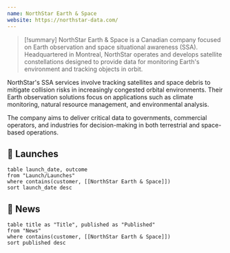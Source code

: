 ```yaml
---
name: NorthStar Earth & Space
website: https://northstar-data.com/
---
```


>[!summary]
NorthStar Earth & Space is a Canadian company focused on Earth observation and space situational awareness (SSA). Headquartered in Montreal, NorthStar operates and develops satellite constellations designed to provide data for monitoring Earth's environment and tracking objects in orbit.
>
NorthStar's SSA services involve tracking satellites and space debris to mitigate collision risks in increasingly congested orbital environments. Their Earth observation solutions focus on applications such as climate monitoring, natural resource management, and environmental analysis.
>
The company aims to deliver critical data to governments, commercial operators, and industries for decision-making in both terrestrial and space-based operations.


## 🚀 Launches

```dataview
table launch_date, outcome
from "Launch/Launches"
where contains(customer, [[NorthStar Earth & Space]])
sort launch_date desc
```

## 📰 News
```dataview
table title as "Title", published as "Published"
from "News"
where contains(customer, [[NorthStar Earth & Space]])
sort published desc
```
